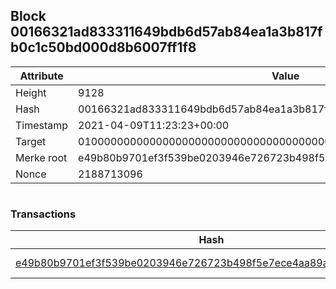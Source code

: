 ## Block 00166321ad833311649bdb6d57ab84ea1a3b817fb0c1c50bd000d8b6007ff1f8

Attribute | Value
--- | ---
Height | 9128
Hash | 00166321ad833311649bdb6d57ab84ea1a3b817fb0c1c50bd000d8b6007ff1f8
Timestamp | 2021-04-09T11:23:23+00:00
Target | 0100000000000000000000000000000000000000000000000000000000000000
Merke root | e49b80b9701ef3f539be0203946e726723b498f5e7ece4aa89a4cf797bdc6d74
Nonce | 2188713096

```

```

### Transactions

Hash | Amount
--- | ---
[e49b80b9701ef3f539be0203946e726723b498f5e7ece4aa89a4cf797bdc6d74](e49b80b9701ef3f539be0203946e726723b498f5e7ece4aa89a4cf797bdc6d74.md) | 10.00000000 SKEPTI 
